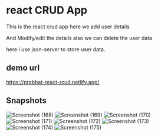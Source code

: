 # react CRUD App 
This is the react crud app here we add user details

And Modify/edit the details also we can delete the user data 

here i use json-server to store user data.

## demo url 
https://prabhat-react-rcud.netlify.app/

## Snapshots 

![Screenshot (168)](https://user-images.githubusercontent.com/117756490/213637487-9f5a3ed7-9307-4852-b246-1e86ef3547a5.png)
![Screenshot (169)](https://user-images.githubusercontent.com/117756490/213637532-73db15ce-40d7-4bd9-bef8-d679c47f10f6.png)
![Screenshot (170)](https://user-images.githubusercontent.com/117756490/213637557-c08b4d1f-86cd-40c3-b542-f4a335d3414f.png)
![Screenshot (171)](https://user-images.githubusercontent.com/117756490/213637582-6bc2d686-7744-4cba-b102-a003c200a709.png)
![Screenshot (172)](https://user-images.githubusercontent.com/117756490/213637603-71c1946e-4670-4b8b-93d3-25ee120d695d.png)
![Screenshot (173)](https://user-images.githubusercontent.com/117756490/213637630-789fee7c-c6d4-4301-a5d2-a4b5a6f650e7.png)
![Screenshot (174)](https://user-images.githubusercontent.com/117756490/213637650-75dac106-8763-4cff-a66f-959fd1b5470d.png)
![Screenshot (175)](https://user-images.githubusercontent.com/117756490/213637666-92bfe0dd-8e16-46a3-b1c1-cfbfff7bec50.png)
